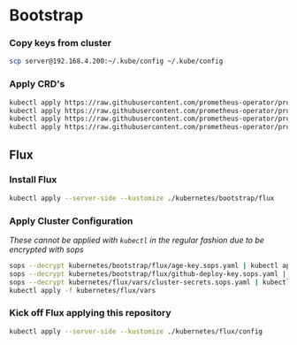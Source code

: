# Bootstrap

### Copy keys from cluster

```sh
scp server@192.168.4.200:~/.kube/config ~/.kube/config
```

### Apply CRD's

```sh
kubectl apply https://raw.githubusercontent.com/prometheus-operator/prometheus-operator/v0.66.0/example/prometheus-operator-crd/monitoring.coreos.com_podmonitors.yaml
kubectl apply https://raw.githubusercontent.com/prometheus-operator/prometheus-operator/v0.66.0/example/prometheus-operator-crd/monitoring.coreos.com_prometheusrules.yaml
kubectl apply https://raw.githubusercontent.com/prometheus-operator/prometheus-operator/v0.66.0/example/prometheus-operator-crd/monitoring.coreos.com_scrapeconfigs.yaml
kubectl apply https://raw.githubusercontent.com/prometheus-operator/prometheus-operator/v0.66.0/example/prometheus-operator-crd/monitoring.coreos.com_servicemonitors.yaml
```

## Flux

### Install Flux

```sh
kubectl apply --server-side --kustomize ./kubernetes/bootstrap/flux
```

### Apply Cluster Configuration

_These cannot be applied with `kubectl` in the regular fashion due to be encrypted with sops_

```sh
sops --decrypt kubernetes/bootstrap/flux/age-key.sops.yaml | kubectl apply -f -
sops --decrypt kubernetes/bootstrap/flux/github-deploy-key.sops.yaml | kubectl apply -f -
sops --decrypt kubernetes/flux/vars/cluster-secrets.sops.yaml | kubectl apply -f -
kubectl apply -f kubernetes/flux/vars
```

### Kick off Flux applying this repository

```sh
kubectl apply --server-side --kustomize ./kubernetes/flux/config
```

